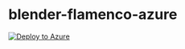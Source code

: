 # blender-flamenco-azure

[![Deploy to Azure](https://azuredeploy.net/deploybutton.svg)](https://azuredeploy.net/)
